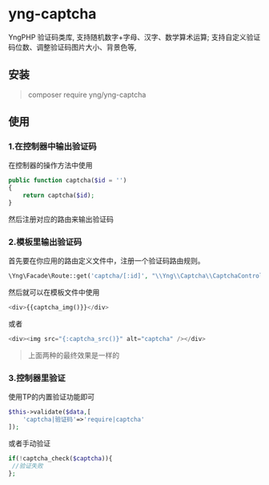 # yng-captcha

YngPHP 验证码类库, 支持随机数字+字母、汉字、数学算术运算; 支持自定义验证码位数、调整验证码图片大小、背景色等,

## 安装
> composer require yng/yng-captcha


## 使用

### 1.在控制器中输出验证码

在控制器的操作方法中使用

```php
public function captcha($id = '')
{
	return captcha($id);
}
```
然后注册对应的路由来输出验证码


### 2.模板里输出验证码

首先要在你应用的路由定义文件中，注册一个验证码路由规则。

```php
\Yng\Facade\Route::get('captcha/[:id]', "\\Yng\\Captcha\\CaptchaController@index");
```

然后就可以在模板文件中使用
```php
<div>{{captcha_img()}}</div>
```
或者
```php
<div><img src="{:captcha_src()}" alt="captcha" /></div>
```
> 上面两种的最终效果是一样的


### 3.控制器里验证

使用TP的内置验证功能即可
```php
$this->validate($data,[
    'captcha|验证码'=>'require|captcha'
]);
```
或者手动验证
```php
if(!captcha_check($captcha)){
 //验证失败
};
```